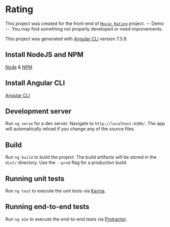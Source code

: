 # Rating
This project was created for the front-end of [`Movie Rating`](https://github.com/AntraJava/movie_rating) project. -- Demo --. You may find something not properly developed or need improvements.


This project was generated with [Angular CLI](https://github.com/angular/angular-cli) version 7.3.9.

## Install NodeJS and NPM

[Node](https://nodejs.org/en/download/)  & 
[NPM](https://www.npmjs.com/get-npm)

## Install Angular CLI
[Angular CLI](https://angular.io/cli)

## Development server

Run `ng serve` for a dev server. Navigate to `http://localhost:4200/`. The app will automatically reload if you change any of the source files.

## Build

Run `ng build` to build the project. The build artifacts will be stored in the `dist/` directory. Use the `--prod` flag for a production build.

## Running unit tests

Run `ng test` to execute the unit tests via [Karma](https://karma-runner.github.io).

## Running end-to-end tests

Run `ng e2e` to execute the end-to-end tests via [Protractor](http://www.protractortest.org/).
